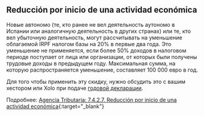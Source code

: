 ## Reducción por inicio de una actividad económica

Новые автономо (те, кто ранее не вел деятельность аутономо в Испании или
аналогичную деятельность в других странах) или те, кто вел
убыточную деятельность, могут рассчитывать на уменьшение облагаемой IRPF
налогом базы на 20% в первые два года. Это уменьшение не
применяется, если более 50% доходов в налоговом периоде поступает от лица или
организации, от которых были получены трудовые доходы в
предыдущем году. Максимальная сумма, на которую распространяется уменьшение,
составляет 100 000 евро в год.

Для того чтобы применить эту скидку, нужно обсудить это с вашим хестором или Xolo при подаче [годовой декларации](#годовая-декларация-renta).

Подробнее: [Agencia Tributaria: 7.4.2.7. Reducción por inicio de una actividad económica](https://sede.agenciatributaria.gob.es/Sede/ayuda/manuales-videos-folletos/manuales-ayuda-presentacion/irpf-2022/7-cumplimentacion-irpf/7_4-rendimientos-actividades-economicas/7_4_2-regimen-estimacion-directa/7_4_2_7-reduccion-inicio-actividad-economica.html){:target="_blank"}
